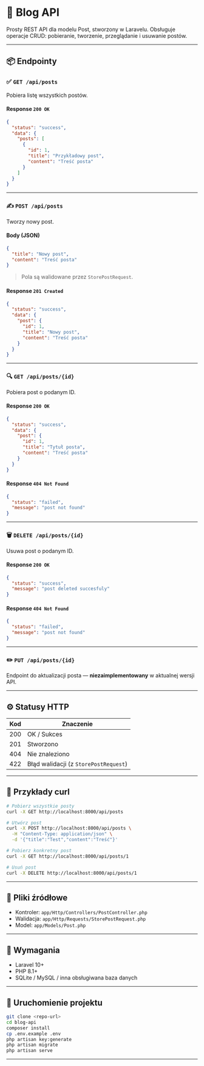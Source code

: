 # 📰 Blog API

Prosty REST API dla modelu Post, stworzony w Laravelu. Obsługuje operacje CRUD: pobieranie, tworzenie, przeglądanie i usuwanie postów.

---

## 📦 Endpointy

### ✅ `GET /api/posts`

Pobiera listę wszystkich postów.

#### Response `200 OK`
```json
{
  "status": "success",
  "data": {
    "posts": [
      {
        "id": 1,
        "title": "Przykładowy post",
        "content": "Treść posta"
      }
    ]
  }
}
```

---

### ✍️ `POST /api/posts`

Tworzy nowy post.

#### Body (JSON)
```json
{
  "title": "Nowy post",
  "content": "Treść posta"
}
```

> Pola są walidowane przez `StorePostRequest`.

#### Response `201 Created`
```json
{
  "status": "success",
  "data": {
    "post": {
      "id": 1,
      "title": "Nowy post",
      "content": "Treść posta"
    }
  }
}
```

---

### 🔍 `GET /api/posts/{id}`

Pobiera post o podanym ID.

#### Response `200 OK`
```json
{
  "status": "success",
  "data": {
    "post": {
      "id": 1,
      "title": "Tytuł posta",
      "content": "Treść posta"
    }
  }
}
```

#### Response `404 Not Found`
```json
{
  "status": "failed",
  "message": "post not found"
}
```

---

### 🗑️ `DELETE /api/posts/{id}`

Usuwa post o podanym ID.

#### Response `200 OK`
```json
{
  "status": "success",
  "message": "post deleted succesfuly"
}
```

#### Response `404 Not Found`
```json
{
  "status": "failed",
  "message": "post not found"
}
```

---

### ✏️ `PUT /api/posts/{id}`

Endpoint do aktualizacji posta — **niezaimplementowany** w aktualnej wersji API.

---

## ⚙️ Statusy HTTP

| Kod | Znaczenie             |
|-----|------------------------|
| 200 | OK / Sukces            |
| 201 | Stworzono              |
| 404 | Nie znaleziono         |
| 422 | Błąd walidacji (z `StorePostRequest`) |

---

## 🧪 Przykłady curl

```bash
# Pobierz wszystkie posty
curl -X GET http://localhost:8000/api/posts

# Utwórz post
curl -X POST http://localhost:8000/api/posts \
  -H "Content-Type: application/json" \
  -d '{"title":"Test","content":"Treść"}'

# Pobierz konkretny post
curl -X GET http://localhost:8000/api/posts/1

# Usuń post
curl -X DELETE http://localhost:8000/api/posts/1
```

---

## 📁 Pliki źródłowe

- Kontroler: `app/Http/Controllers/PostController.php`
- Walidacja: `app/Http/Requests/StorePostRequest.php`
- Model: `app/Models/Post.php`

---

## 📌 Wymagania

- Laravel 10+
- PHP 8.1+
- SQLite / MySQL / inna obsługiwana baza danych

---

## 🔧 Uruchomienie projektu

```bash
git clone <repo-url>
cd blog-api
composer install
cp .env.example .env
php artisan key:generate
php artisan migrate
php artisan serve
```

---

